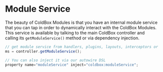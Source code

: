# Module Service

The beauty of ColdBox Modules is that you have an internal module service that you can tap in order to dynamically interact with the ColdBox Modules. This service is available by talking to the main ColdBox controller and calling its `getModuleService()` method or via dependency injection.

```javascript
// get module service from handlers, plugins, layouts, interceptors or views.
ms = controller.getModuleService();

// You can also inject it via our autowire DSL
property name="moduleService" inject="coldbox:moduleService";
```
